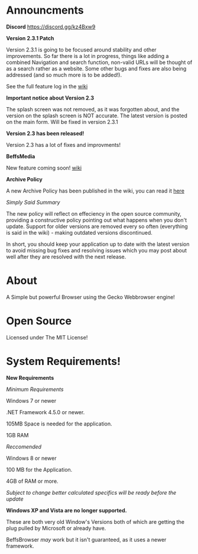# Announcments

**Discord**
https://discord.gg/kz4Bxw9

**Version 2.3.1 Patch**

Version 2.3.1 is going to be focused around stability and other improvements. So far there is a lot in progress, things like adding a combined Navigation and search function, non-valid URLs will be thought of as a search rather as a website. Some other bugs and fixes are also being addressed (and so much more is to be added!). 


See the full feature log in the [wiki](https://github.com/jdc20181/BeffsBrowser/wiki/2.3.1-Patch-Release-Coming-soon)


**Important notice about Version 2.3**

The splash screen was not removed, as it was forgotten about, and the version on the splash screen is NOT accurate. The latest version is posted on the main form. Will be fixed in version 2.3.1



**Version 2.3 has been released!**

Version 2.3 has a lot of fixes and improvments!


**BeffsMedia**

New feature coming soon! [wiki](https://github.com/jdc20181/BeffsBrowser/wiki/Media-Player-Beta)


**Archive Policy**

A new Archive Policy has been published in the wiki, you can read it [here](https://github.com/jdc20181/BeffsBrowser/wiki/Archive-Policy)

*Simply Said Summary*

The new policy will reflect on effeciency in the open source community, providing a constructive policy pointing out what happens when you don't update. Support for older versions are removed every so often (everything is said in the wiki) - making outdated versions discontinued. 

In short, you should keep your application up to date with the latest version to avoid missing bug fixes and resolving issues which you may post about well after they are resolved with the next release. 


# About

A Simple but powerful Browser using the Gecko Webbrowser engine!


# Open Source
Licensed under The MIT License!
 
# System Requirements!

**New Requirements**

*Minimum Requirements*

Windows 7 or newer

.NET Framework 4.5.0 or newer. 


105MB Space is needed for the application.

1GB RAM 

*Reccomended*

Windows 8 or newer

100 MB for the Application.

4GB of RAM or more.

*Subject to change better calculated specifics will be ready before the update*

**Windows XP and Vista are no longer supported.**

These are both very old Window's Versions both of which are getting the plug pulled by Microsoft or already have. 

BeffsBrowser *may* work but it isn't guaranteed, as it uses a newer framework. 
